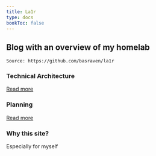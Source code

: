 ```yaml
---
title: La1r
type: docs
bookToc: false
---
```


## Blog with an overview of my homelab
```Source: https://github.com/basraven/la1r```


### Technical Architecture
[Read more](docs/technical-architecture/)

### Planning
[Read more](docs/planning/)

### Why this site?
Especially for myself
